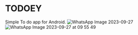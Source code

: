 # TODOEY
Simple To do app for Android.
![WhatsApp Image 2023-09-27 ](https://github.com/pradeep1029jnv/TODOEY/assets/24729159/e407eecc-838f-4293-a3b4-9e040b964359)
![WhatsApp Image 2023-09-27 at 09 55 49](https://github.com/pradeep1029jnv/TODOEY/assets/24729159/d8c5cdba-92f6-4629-ace6-1ae75ce7b454)
